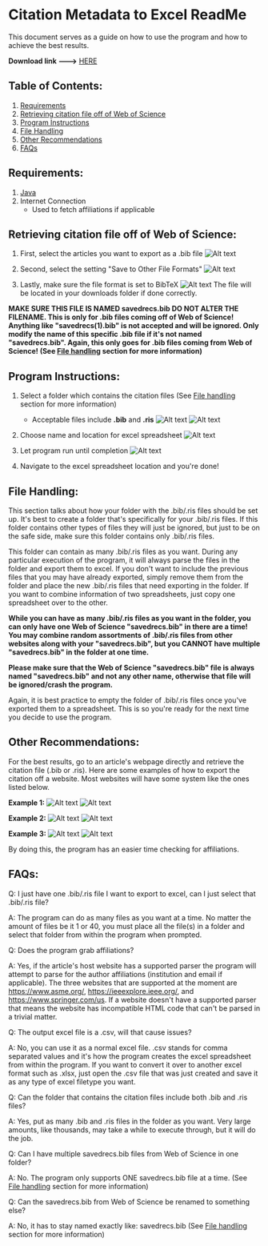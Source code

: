 # Citation Metadata to Excel ReadMe

  This document serves as a guide on how to use the program and how to achieve the best results.
  
  **Download link --->** [HERE](https://github.com/csumsl/eec-493-f18/blob/master/Metadata%20to%20Excel.jar)
  
## Table of Contents:

1. [Requirements](https://github.com/csumsl/eec-493-f18/blob/master/README.md#requirements)
2. [Retrieving citation file off of Web of Science](https://github.com/csumsl/eec-493-f18/blob/master/README.md#retrieving-citation-file-off-of-web-of-science)
3. [Program Instructions](https://github.com/csumsl/eec-493-f18/blob/master/README.md#program-instructions)
4. [File Handling](https://github.com/csumsl/eec-493-f18/blob/master/README.md#file-handling)
5. [Other Recommendations](https://github.com/csumsl/eec-493-f18/blob/master/README.md#other-recommendations)
6. [FAQs](https://github.com/csumsl/eec-493-f18/blob/master/README.md#faqs)

## Requirements:

1. [Java](https://www.java.com/en/)
2. Internet Connection
    - Used to fetch affiliations if applicable
    
## Retrieving citation file off of Web of Science:

1. First, select the articles you want to export as a .bib file
  ![Alt text](https://i.imgur.com/d4aPcGc.png)

2. Second, select the setting "Save to Other File Formats"
  ![Alt text](https://i.imgur.com/XzT2Ikb.png)

3. Lastly, make sure the file format is set to BibTeX
  ![Alt text](https://i.imgur.com/iwEQAxZ.png)
  The file will be located in your downloads folder if done correctly. 
  
  **MAKE SURE THIS FILE IS NAMED savedrecs.bib DO NOT ALTER THE FILENAME. This is only for .bib files coming off of Web of Science! Anything like "savedrecs(1).bib" is not accepted and will be ignored. Only modify the name of this specific .bib file if it's not named "savedrecs.bib". Again, this only goes for .bib files coming from Web of Science! (See [File handling](https://github.com/csumsl/eec-493-f18/blob/master/README.md#file-handling) section for more information)**
    
## Program Instructions:

1. Select a folder which contains the citation files (See [File handling](https://github.com/csumsl/eec-493-f18/blob/master/README.md#file-handling) section for more information)
    - Acceptable files include **.bib** and **.ris**
    ![Alt text](https://i.imgur.com/UDnykkJ.png)
    ![Alt text](https://i.imgur.com/dFzzwXX.png)
    
2. Choose name and location for excel spreadsheet
    ![Alt text](https://i.imgur.com/32GmT2u.png)
    
3. Let program run until completion
    ![Alt text](https://i.imgur.com/7wa0P8R.png)

4. Navigate to the excel spreadsheet location and you're done!

## File Handling:

  This section talks about how your folder with the .bib/.ris files should be set up. It's best to create a folder that's specifically for your .bib/.ris files. If this folder contains other types of files they will just be ignored, but just to be on the safe side, make sure this folder contains only .bib/.ris files.
  
  This folder can contain as many .bib/.ris files as you want. During any particular execution of the program, it will always parse the files in the folder and export them to excel. If you don't want to include the previous files that you may have already exported, simply remove them from the folder and place the new .bib/.ris files that need exporting in the folder. If you want to combine information of two spreadsheets, just copy one spreadsheet over to the other.
  
  **While you can have as many .bib/.ris files as you want in the folder, you can only have one Web of Science "savedrecs.bib" in there are a time! You may combine random assortments of .bib/.ris files from other websites along with your "savedrecs.bib", but you CANNOT have multiple "savedrecs.bib" in the folder at one time.**
  
  **Please make sure that the Web of Science "savedrecs.bib" file is always named "savedrecs.bib" and not any other name, otherwise that file will be ignored/crash the program.**
  
  Again, it is best practice to empty the folder of .bib/.ris files once you've exported them to a spreadsheet. This is so you're ready for the next time you decide to use the program.

## Other Recommendations:

  For the best results, go to an article's webpage directly and retrieve the citation file (.bib or .ris). Here are some examples of how to export the citation off a website. Most websites will have some system like the ones listed below.

**Example 1:**
![Alt text](https://i.imgur.com/RBah8Wu.png)
![Alt text](https://i.imgur.com/IQWEk8y.png)

**Example 2:**
![Alt text](https://i.imgur.com/P6vFXur.png)
![Alt text](https://i.imgur.com/KQjkTBX.png)

**Example 3:**
![Alt text](https://i.imgur.com/BUcqT7X.png)
![Alt text](https://i.imgur.com/Jcx3LIr.png)

  By doing this, the program has an easier time checking for affiliations.
  
## FAQs:

  Q: I just have one .bib/.ris file I want to export to excel, can I just select that .bib/.ris file?
  
  A: The program can do as many files as you want at a time. No matter the amount of files be it 1 or 40, you must place all the file(s) in a folder and select that folder from within the program when prompted.

  Q: Does the program grab affiliations?

  A: Yes, if the article's host website has a supported parser the program will attempt to parse for the author affiliations  (institution and email if applicable). The three websites that are supported at the moment are https://www.asme.org/, https://ieeexplore.ieee.org/, and https://www.springer.com/us. If a website doesn't have a supported parser that means the website has incompatible HTML code that can't be parsed in a trivial matter.
  
  Q: The output excel file is a .csv, will that cause issues?
  
  A: No, you can use it as a normal excel file. .csv stands for comma separated values and it's how the program creates the excel spreadsheet from within the program. If you want to convert it over to another excel format such as .xlsx, just open the .csv file that was just created and save it as any type of excel filetype you want.
  
  Q: Can the folder that contains the citation files include both .bib and .ris files?
  
  A: Yes, put as many .bib and .ris files in the folder as you want. Very large amounts, like thousands, may take a while to execute through, but it will do the job.
  
  Q: Can I have multiple savedrecs.bib files from Web of Science in one folder?
  
  A: No. The program only supports ONE savedrecs.bib file at a time. (See [File handling](https://github.com/csumsl/eec-493-f18/blob/master/README.md#file-handling) section for more information)
  
  Q: Can the savedrecs.bib from Web of Science be renamed to something else?
  
  A: No, it has to stay named exactly like: savedrecs.bib (See [File handling](https://github.com/csumsl/eec-493-f18/blob/master/README.md#file-handling) section for more information)
